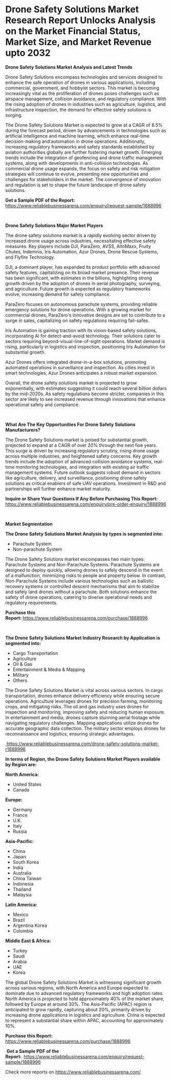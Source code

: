 <p><h1>Drone Safety Solutions Market Research Report Unlocks Analysis on the Market Financial Status, Market Size, and Market Revenue upto 2032</h1></p><p><strong>Drone Safety Solutions Market Analysis and Latest Trends</strong></p>
<p><p>Drone Safety Solutions encompass technologies and services designed to enhance the safe operation of drones in various applications, including commercial, government, and hobbyist sectors. This market is becoming increasingly vital as the proliferation of drones poses challenges such as airspace management, collision avoidance, and regulatory compliance. With the rising adoption of drones in industries such as agriculture, logistics, and infrastructure inspection, the demand for effective safety solutions is surging.</p><p>The Drone Safety Solutions Market is expected to grow at a CAGR of 8.5% during the forecast period, driven by advancements in technologies such as artificial intelligence and machine learning, which enhance real-time decision-making and automation in drone operations. Additionally, increasing regulatory frameworks and safety standards established by aviation authorities globally are further fostering market growth. Emerging trends include the integration of geofencing and drone traffic management systems, along with developments in anti-collision technologies. As commercial drone usage expands, the focus on safety and risk mitigation strategies will continue to evolve, presenting new opportunities and challenges for stakeholders in the market. The convergence of innovation and regulation is set to shape the future landscape of drone safety solutions.</p></p>
<p><strong>Get a Sample PDF of the Report:&nbsp;</strong> <a href="https://www.reliablebusinessarena.com/enquiry/request-sample/1888996?utm_campaign=3575&utm_medium=2&utm_source=Github&utm_content=ia&utm_term=28032025&utm_id=drone-safety-solutions">https://www.reliablebusinessarena.com/enquiry/request-sample/1888996</a></p>
<p>&nbsp;</p>
<p><strong>Drone Safety Solutions Major Market Players</strong></p>
<p><p>The drone safety solutions market is a rapidly evolving sector driven by increased drone usage across industries, necessitating effective safety measures. Key players include DJI, ParaZero, AVSS, AltoMaxx, Fruity Chutes, Indemnis, Iris Automation, Azur Drones, Drone Rescue Systems, and Flyfire Technology.</p><p>DJI, a dominant player, has expanded its product portfolio with advanced safety features, capitalizing on its broad market presence. Their revenue has been significant, with estimates in the billions, highlighting strong growth driven by the adoption of drones in aerial photography, surveying, and agriculture. Future growth is expected as regulatory frameworks evolve, increasing demand for safety compliance.</p><p>ParaZero focuses on autonomous parachute systems, providing reliable emergency solutions for drone operations. With a growing market for commercial drones, ParaZero's innovative designs are set to contribute to a surge in sales, capitalizing on safety regulations requiring fail-safes.</p><p>Iris Automation is gaining traction with its vision-based safety solutions, incorporating AI for detect-and-avoid technology. Their solutions cater to sectors requiring beyond-visual-line-of-sight operations. Market demand is rising, particularly in logistics and inspection, positioning Iris Automation for substantial growth.</p><p>Azur Drones offers integrated drone-in-a-box solutions, promoting automated operations in surveillance and inspection. As cities invest in smart technologies, Azur Drones anticipates a robust market expansion.</p><p>Overall, the drone safety solutions market is projected to grow exponentially, with estimates suggesting it could reach several billion dollars by the mid-2020s. As safety regulations become stricter, companies in this sector are likely to see increased revenue through innovations that enhance operational safety and compliance.</p></p>
<p>&nbsp;</p>
<p><strong>What Are The Key Opportunities For Drone Safety Solutions Manufacturers?</strong></p>
<p><p>The Drone Safety Solutions market is poised for substantial growth, projected to expand at a CAGR of over 20% through the next five years. This surge is driven by increasing regulatory scrutiny, rising drone usage across multiple industries, and heightened safety concerns. Key growth trends include the adoption of advanced collision avoidance systems, real-time monitoring technologies, and integration with existing air traffic management systems. Future outlook suggests robust demand in sectors like agriculture, delivery, and surveillance, positioning drone safety solutions as critical enablers of safe UAV operations. Investment in R&D and partnerships will further enhance market maturity.</p></p>
<p><strong>Inquire or Share Your Questions If Any Before Purchasing This Report:</strong> <a href="https://www.reliablebusinessarena.com/enquiry/pre-order-enquiry/1888996?utm_campaign=3575&utm_medium=2&utm_source=Github&utm_content=ia&utm_term=28032025&utm_id=drone-safety-solutions">https://www.reliablebusinessarena.com/enquiry/pre-order-enquiry/1888996</a></p>
<p>&nbsp;</p>
<p><strong>Market Segmentation</strong></p>
<p><strong>The Drone Safety Solutions Market Analysis by types is segmented into:</strong></p>
<p><ul><li>Parachute System</li><li>Non-parachute System</li></ul></p>
<p><p>The Drone Safety Solutions market encompasses two main types: Parachute Systems and Non-Parachute Systems. Parachute Systems are designed to deploy quickly, allowing drones to safely descend in the event of a malfunction, minimizing risks to people and property below. In contrast, Non-Parachute Systems include various technologies such as ballistic recovery systems or controlled descent mechanisms that aim to stabilize and safely land drones without a parachute. Both solutions enhance the safety of drone operations, catering to diverse operational needs and regulatory requirements.</p></p>
<p><strong>Purchase this Report:&nbsp;</strong><a href="https://www.reliablebusinessarena.com/purchase/1888996?utm_campaign=3575&utm_medium=2&utm_source=Github&utm_content=ia&utm_term=28032025&utm_id=drone-safety-solutions">https://www.reliablebusinessarena.com/purchase/1888996</a></p>
<p>&nbsp;</p>
<p><strong>The Drone Safety Solutions Market Industry Research by Application is segmented into:</strong></p>
<p><ul><li>Cargo Transportation</li><li>Agriculture</li><li>Oil & Gas</li><li>Entertainment & Media & Mapping</li><li>Military</li><li>Others</li></ul></p>
<p><p>The Drone Safety Solutions Market is vital across various sectors. In cargo transportation, drones enhance delivery efficiency while ensuring secure operations. Agriculture leverages drones for precision farming, monitoring crops, and mitigating risks. The oil and gas industry uses drones for inspection and monitoring, improving safety and reducing human exposure. In entertainment and media, drones capture stunning aerial footage while navigating regulatory challenges. Mapping applications utilize drones for accurate geographic data collection. The military sector employs drones for reconnaissance and logistics, ensuring strategic advantages.</p></p>
<p><a href="https://www.reliablebusinessarena.com/drone-safety-solutions-market-r1888996?utm_campaign=3575&utm_medium=2&utm_source=Github&utm_content=ia&utm_term=28032025&utm_id=drone-safety-solutions">&nbsp;https://www.reliablebusinessarena.com/drone-safety-solutions-market-r1888996</a></p>
<p><strong>In terms of Region, the Drone Safety Solutions Market Players available by Region are:</strong></p>
<p>
    <p> <strong> North America: </strong>
        <ul>
            <li>United States</li>
            <li>Canada</li>
        </ul>
        </p> 
    <p> <strong> Europe: </strong>
        <ul>
            <li>Germany</li>
            <li>France</li>
            <li>U.K.</li>
            <li>Italy</li>
            <li>Russia</li>
        </ul>
        </p> 
    <p> <strong> Asia-Pacific: </strong>
        <ul>
            <li>China</li>
            <li>Japan</li>
            <li>South Korea</li>
            <li>India</li>
            <li>Australia</li>
            <li>China Taiwan</li>
            <li>Indonesia</li>
            <li>Thailand</li>
            <li>Malaysia</li>
        </ul>
        </p> 
    <p> <strong> Latin America: </strong>
        <ul>
            <li>Mexico</li>
            <li>Brazil</li>
            <li>Argentina Korea</li>
            <li>Colombia</li>
        </ul>
        </p> 
    <p> <strong> Middle East & Africa: </strong>
        <ul>
            <li>Turkey</li>
            <li>Saudi</li>
            <li>Arabia</li>
            <li>UAE</li>
            <li>Korea</li>
        </ul>
    </p>
    </p>
<p><p>The global Drone Safety Solutions Market is witnessing significant growth across various regions, with North America and Europe expected to dominate due to advanced regulatory frameworks and high adoption rates. North America is projected to hold approximately 40% of the market share, followed by Europe at around 30%. The Asia-Pacific (APAC) region is anticipated to grow rapidly, capturing about 20%, primarily driven by increasing drone applications in logistics and agriculture. China is expected to represent a substantial share within APAC, accounting for approximately 10%.</p></p>
<p><strong>Purchase this Report: </strong><a href="https://www.reliablebusinessarena.com/purchase/1888996?utm_campaign=3575&utm_medium=2&utm_source=Github&utm_content=ia&utm_term=28032025&utm_id=drone-safety-solutions">https://www.reliablebusinessarena.com/purchase/1888996</a></p>
<p>&nbsp;<strong>Get a Sample PDF of the Report:&nbsp;&nbsp;</strong><a href="https://www.reliablebusinessarena.com/enquiry/request-sample/1888996?utm_campaign=3575&utm_medium=2&utm_source=Github&utm_content=ia&utm_term=28032025&utm_id=drone-safety-solutions">https://www.reliablebusinessarena.com/enquiry/request-sample/1888996</a></p>
<p><strong></strong></p>
<p>Check more reports on <a href="https://www.reliablebusinessarena.com/?utm_campaign=3575&utm_medium=2&utm_source=Github&utm_content=ia&utm_term=28032025&utm_id=drone-safety-solutions">https://www.reliablebusinessarena.com/</a></p>